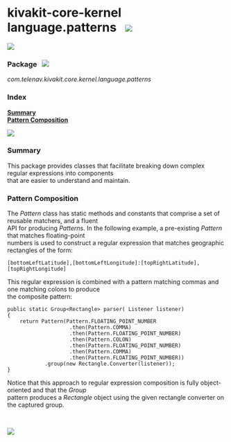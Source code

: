# kivakit-core-kernel language.patterns &nbsp; ![](https://telenav.github.io/telenav-assets/images/icons/pattern-48.png)

![](https://telenav.github.io/telenav-assets/images/separators/horizontal-line.png)

### Package &nbsp; ![](https://telenav.github.io/telenav-assets/images/icons/box-24.png)

*com.telenav.kivakit.core.kernel.language.patterns*

### Index

[**Summary**](#summary)  
[**Pattern Composition**](#pattern-composition)

![](https://telenav.github.io/telenav-assets/images/separators/horizontal-line.png)

### Summary <a name="summary"></a>

This package provides classes that facilitate breaking down complex regular expressions into components  
that are easier to understand and maintain.

### Pattern Composition <a name="pattern-composition"></a>

The *Pattern* class has static methods and constants that comprise a set of reusable matchers, and a fluent  
API for producing *Pattern*s. In the following example, a pre-existing *Pattern* that matches floating-point  
numbers is used to construct a regular expression that matches geographic rectangles of the form:

    [bottomLeftLatitude],[bottomLeftLongitude]:[topRightLatitude],[topRightLongitude]

This regular expression is combined with a pattern matching commas and one matching colons to produce  
the composite pattern:

    public static Group<Rectangle> parser( Listener listener)
    {
        return Pattern(Pattern.FLOATING_POINT_NUMBER
                        .then(Pattern.COMMA)
                        .then(Pattern.FLOATING_POINT_NUMBER)
                        .then(Pattern.COLON)
                        .then(Pattern.FLOATING_POINT_NUMBER)
                        .then(Pattern.COMMA)
                        .then(Pattern.FLOATING_POINT_NUMBER))
                .group(new Rectangle.Converter(listener));
    }

Notice that this approach to regular expression composition is fully object-oriented and that the *Group*  
pattern produces a *Rectangle* object using the given rectangle converter on the captured group.

<br/>

![](https://telenav.github.io/telenav-assets/images/separators/horizontal-line.png)
